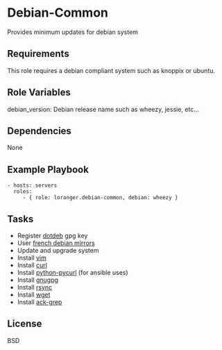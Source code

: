 Debian-Common
=============

Provides minimum updates for debian system

Requirements
------------

This role requires a debian compliant system such as knoppix or ubuntu.

Role Variables
--------------

debian_version: Debian release name such as wheezy, jessie, etc...

Dependencies
------------

None

Example Playbook
----------------

    - hosts: servers
      roles:
         - { role: loranger.debian-common, debian: wheezy }

Tasks
-----

  - Register [dotdeb](http://www.dotdeb.org/) gpg key
  - User [french debian mirrors](ftp://ftp.fr.debian.org/)
  - Update and upgrade system
  - Install [vim](http://www.vim.org/)
  - Install [curl](http://curl.haxx.se/)
  - Install [python-pycurl](http://pycurl.sourceforge.net/) (for ansible uses)
  - Install [gnugpg](http://www.gnupg.org/)
  - Install [rsync](http://rsync.samba.org/)
  - Install [wget](https://www.gnu.org/software/wget/)
  - Install [ack-grep](http://beyondgrep.com/)

License
-------

BSD